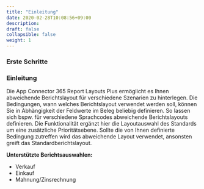 ```yaml
---
title: "Einleitung"
date: 2020-02-28T10:08:56+09:00
description: 
draft: false
collapsible: false
weight: 1
---
```

### Erste Schritte

### Einleitung

Die App Connector 365 Report Layouts Plus ermöglicht es Ihnen abweichende Berichtslayout für verschiedene Szenarien zu hinterlegen. Die Bedingungen, wann welches Berichtslayout verwendet werden soll, können Sie in Abhängigkeit der Feldwerte im Beleg beliebig definieren. So lassen sich bspw. für verschiedene Sprachcodes abweichende Berichtslayouts definieren.
Die Funktionalität ergänzt hier die Layoutauswahl des Standards um eine zusätzliche Prioritätsebene. Sollte die von Ihnen definierte Bedingung zutreffen wird das abweichende Layout verwendet, ansonsten greift das Standardberichtslayout.


**Unterstützte Berichtsauswahlen:**

- Verkauf
- Einkauf
- Mahnung/Zinsrechnung